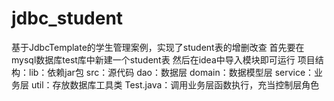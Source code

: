 # jdbc_student
基于JdbcTemplate的学生管理案例，实现了student表的增删改查
首先要在mysql数据库test库中新建一个student表
然后在idea中导入模块即可运行
项目结构：lib：依赖jar包
         src：源代码
              dao：数据层
              domain：数据模型层
              service：业务层
              util：存放数据库工具类
              Test.java：调用业务层函数执行，充当控制层角色

